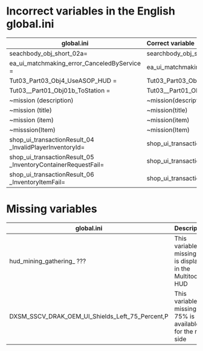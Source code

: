 # Incorrect variables in the English global.ini

| global.ini                                                    | Correct variable                                            |
| ------------------------------------------------------------- | :---------------------------------------------------------- |
| seachbody_obj_short_02a=                                      | searchbody_obj_short_02a=                                   |
| ea_ui_matchmaking_error_CanceledByService =                   | ea_ui_matchmaking_error_CanceledByService=                  |
| Tut03_Part03_Obj4_UseASOP_HUD =                               | Tut03_Part03_Obj4_UseASOP_HUD=                              |
| Tut03__Part01_Obj01b_ToStation =                              | Tut03__Part01_Obj01b_ToStation=                             |
| ~mission (description)                                        | ~mission(description)                                       |
| ~mission (title)                                              | ~mission(title)                                             |
| ~mission (item)                                               | ~mission(item)                                              |
| ~misssion(Item)                                               | ~mission(Item)                                              |
| shop_ui_transactionResult_04 _InvalidPlayerInventoryId=       | shop_ui_transactionResult_04_InvalidPlayerInventoryId=      |
| shop_ui_transactionResult_05 _InventoryContainerRequestFail=  | shop_ui_transactionResult_05_InventoryContainerRequestFail= |
| shop_ui_transactionResult_06 _InventoryItemFail=              | shop_ui_transactionResult_06_InventoryItemFail=             |

# Missing variables

| global.ini                                      | Description                                                    |
| ----------------------------------------------- | :------------------------------------------------------------- |
| hud_mining_gathering_ ???                       | This variable is missing and is displayed in the Multitool HUD |
| DXSM_SSCV_DRAK_OEM_UI_Shields_Left_75_Percent,P | This variable is missing. 75% is available for the right side  |
